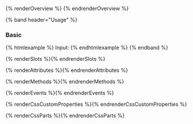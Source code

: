 {% renderOverview %}
  <pf-text-input></pf-text-input>
{% endrenderOverview %}

{% band header="Usage" %}
  ### Basic
  {% htmlexample %}
  <label for="input-box">Input: </label>
  <pf-text-input id="input-box" type="text" placeholder="Placeholder"></pf-text-input> 
  {% endhtmlexample %}
{% endband %}

{% renderSlots %}{% endrenderSlots %}

{% renderAttributes %}{% endrenderAttributes %}

{% renderMethods %}{% endrenderMethods %}

{% renderEvents %}{% endrenderEvents %}

{% renderCssCustomProperties %}{% endrenderCssCustomProperties %}

{% renderCssParts %}{% endrenderCssParts %}

